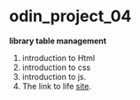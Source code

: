 # odin_project_04
**library table management**
1. introduction to Html
2. introduction to css
3. introduction to js.
4. The link to life  [site](https://mrsuber.github.io/odin_project_04_Library/).
